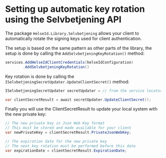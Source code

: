 # Setting up automatic key rotation using the Selvbetjening API

The package `HelseId.Library.Selvbetjening` allows your client to automatically rotate the signing keys used for client authentication.

The setup is based on the same pattern as other parts of the library, the setup is done by calling the `AddSelvbetjeningKeyRotation()` method:

```csharp
services.AddHelseIdClientCredentials(helseIdConfiguration)
        .AddSelvbetjeningKeyRotation()
```

Key rotation is done by calling the `ISelvbetjeningSecretUpdater.UpdateClientSecret()` method:

```csharp
ISelvbetjeningSecretUpdater secretUpdater = // from the service locator

var clientSecretResult = await secretUpdater.UpdateClientSecret();
```

Finally you will use the ClientSecretResult to update your local system with the new private key:

```csharp
// The new private key in Json Web Key format
// This must be stored and made available for your client
var newPrivateKey = clientSecretResult.PrivateJsonWebKey;

// The expiration date for the new private key
// The next key rotation must be performed before this date 
var expirationDate = clientSecretResult.ExpirationDate;
```
